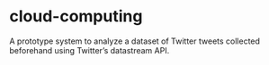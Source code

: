 # cloud-computing
A prototype system to analyze a dataset of Twitter tweets collected beforehand using Twitter’s datastream API.
